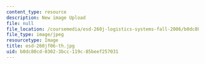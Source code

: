 ```yaml
---
content_type: resource
description: New image Upload
file: null
file_location: /coursemedia/esd-260j-logistics-systems-fall-2006/b0dc80cd03023bcc119c85beef257031_esd-260jf06-th.jpg
file_type: image/jpeg
resourcetype: Image
title: esd-260jf06-th.jpg
uid: b0dc80cd-0302-3bcc-119c-85beef257031
---
```

